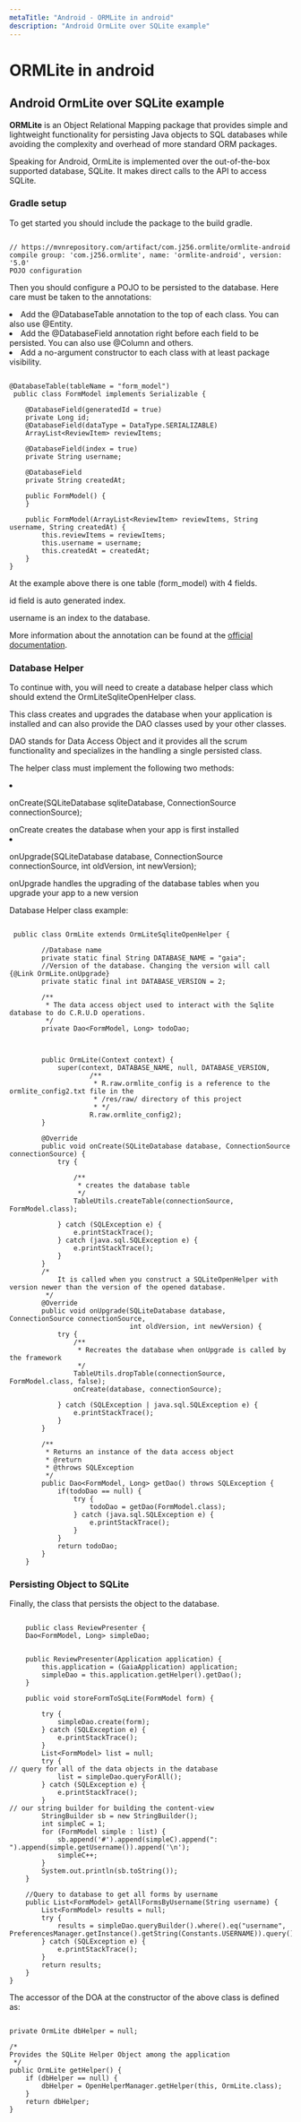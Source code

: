 ```yaml
---
metaTitle: "Android - ORMLite in android"
description: "Android OrmLite over SQLite example"
---
```


# ORMLite in android



## Android OrmLite over SQLite example


**ORMLite** is an Object Relational Mapping package that provides simple and lightweight functionality for persisting Java objects to SQL databases while avoiding the complexity and overhead of more standard ORM packages.

Speaking for Android, OrmLite is implemented over the out-of-the-box supported database, SQLite. It makes direct calls to the API to access SQLite.

### Gradle setup

To get started you should include the package to the build gradle.

```

// https://mvnrepository.com/artifact/com.j256.ormlite/ormlite-android
compile group: 'com.j256.ormlite', name: 'ormlite-android', version: '5.0'
POJO configuration

```

Then you should configure a POJO to be persisted to the database. Here care must be taken to the annotations:

<li>Add the @DatabaseTable annotation to the top of each class. You can
also use @Entity.</li>
<li>Add the @DatabaseField annotation right before each field to be
persisted. You can also use @Column and others.</li>
<li>Add a no-argument constructor to each class with at least package
visibility.</li>

```

@DatabaseTable(tableName = "form_model")
 public class FormModel implements Serializable {

    @DatabaseField(generatedId = true)
    private Long id;
    @DatabaseField(dataType = DataType.SERIALIZABLE)
    ArrayList<ReviewItem> reviewItems;

    @DatabaseField(index = true)
    private String username;

    @DatabaseField
    private String createdAt;

    public FormModel() {
    }

    public FormModel(ArrayList<ReviewItem> reviewItems, String username, String createdAt) {
        this.reviewItems = reviewItems;
        this.username = username;
        this.createdAt = createdAt;
    }
}

```

At the example above there is one table (form_model) with 4 fields.

id field is auto generated index.

username is an index to the database.

More information about the annotation can be found at the [official documentation](http://ormlite.com/javadoc/ormlite-core/doc-files/ormlite_2.html#Local-Annotations).

### Database Helper

To continue with, you will need to create a database helper class which should extend the OrmLiteSqliteOpenHelper class.

This class creates and upgrades the database when your application is installed and can also provide the DAO classes used by your other classes.

DAO stands for Data Access Object and it provides all the scrum functionality and specializes in the handling a single persisted class.

The helper class must implement the following two methods:

<li>
<p>onCreate(SQLiteDatabase sqliteDatabase, ConnectionSource
connectionSource);</p>
onCreate creates the database when your app is first installed
</li>
<li>
<p>onUpgrade(SQLiteDatabase database, ConnectionSource connectionSource,
int oldVersion, int newVersion);</p>
onUpgrade handles the upgrading of the database tables when you upgrade your app to a new version
</li>

Database Helper class example:

```

 public class OrmLite extends OrmLiteSqliteOpenHelper {
    
        //Database name
        private static final String DATABASE_NAME = "gaia";
        //Version of the database. Changing the version will call {@Link OrmLite.onUpgrade}
        private static final int DATABASE_VERSION = 2;
    
        /**
         * The data access object used to interact with the Sqlite database to do C.R.U.D operations.
         */
        private Dao<FormModel, Long> todoDao;
    
    
    
        public OrmLite(Context context) {
            super(context, DATABASE_NAME, null, DATABASE_VERSION,
                    /**
                     * R.raw.ormlite_config is a reference to the ormlite_config2.txt file in the
                     * /res/raw/ directory of this project
                     * */
                    R.raw.ormlite_config2);
        }
    
        @Override
        public void onCreate(SQLiteDatabase database, ConnectionSource connectionSource) {
            try {
    
                /**
                 * creates the database table
                 */
                TableUtils.createTable(connectionSource, FormModel.class);
    
            } catch (SQLException e) {
                e.printStackTrace();
            } catch (java.sql.SQLException e) {
                e.printStackTrace();
            }
        }
        /*
            It is called when you construct a SQLiteOpenHelper with version newer than the version of the opened database.
         */
        @Override
        public void onUpgrade(SQLiteDatabase database, ConnectionSource connectionSource,
                              int oldVersion, int newVersion) {
            try {
                /**
                 * Recreates the database when onUpgrade is called by the framework
                 */
                TableUtils.dropTable(connectionSource, FormModel.class, false);
                onCreate(database, connectionSource);
    
            } catch (SQLException | java.sql.SQLException e) {
                e.printStackTrace();
            }
        }
    
        /**
         * Returns an instance of the data access object
         * @return
         * @throws SQLException
         */
        public Dao<FormModel, Long> getDao() throws SQLException {
            if(todoDao == null) {
                try {
                    todoDao = getDao(FormModel.class);
                } catch (java.sql.SQLException e) {
                    e.printStackTrace();
                }
            }
            return todoDao;
        }
    }

```

### Persisting Object to SQLite

Finally, the class that persists the object to the database.

```

    public class ReviewPresenter {
    Dao<FormModel, Long> simpleDao;


    public ReviewPresenter(Application application) {
        this.application = (GaiaApplication) application;
        simpleDao = this.application.getHelper().getDao();
    }

    public void storeFormToSqLite(FormModel form) {

        try {
            simpleDao.create(form);
        } catch (SQLException e) {
            e.printStackTrace();
        }
        List<FormModel> list = null;
        try {
// query for all of the data objects in the database
            list = simpleDao.queryForAll();
        } catch (SQLException e) {
            e.printStackTrace();
        }
// our string builder for building the content-view
        StringBuilder sb = new StringBuilder();
        int simpleC = 1;
        for (FormModel simple : list) {
            sb.append('#').append(simpleC).append(": ").append(simple.getUsername()).append('\n');
            simpleC++;
        }
        System.out.println(sb.toString());
    }
    
    //Query to database to get all forms by username
    public List<FormModel> getAllFormsByUsername(String username) {
        List<FormModel> results = null;
        try {
            results = simpleDao.queryBuilder().where().eq("username", PreferencesManager.getInstance().getString(Constants.USERNAME)).query();
        } catch (SQLException e) {
            e.printStackTrace();
        }
        return results;
    }
}

```

The accessor of the DOA at the constructor of the above class is defined as:

```

private OrmLite dbHelper = null;

/*
Provides the SQLite Helper Object among the application
 */
public OrmLite getHelper() {
    if (dbHelper == null) {
        dbHelper = OpenHelperManager.getHelper(this, OrmLite.class);
    }
    return dbHelper;
}

```

